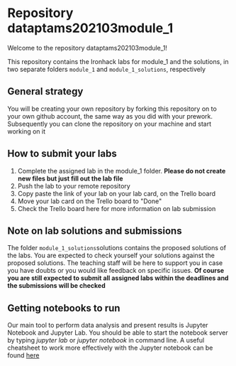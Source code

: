 # Repository dataptams202103module_1

Welcome to the repository dataptams202103module_1!

This repository contains the Ironhack labs for module_1 and the solutions, in two separate folders
`module_1` and `module_1_solutions`, respectively 

## General strategy

You will be creating your own repository by forking this repository on to your own
github account, the same way as you did with your prework. Subsequently  you can clone the repository on your machine and start working on it
 
## How to submit your labs
1. Complete the assigned lab in the module_1 folder. **Please do not create new files but just fill out the lab file**
2. Push the lab to your remote repository
3. Copy paste the link of your lab on your lab card, on the Trello board
4. Move your lab card on the Trello board to "Done"
5. Check the Trello board here for more information on lab submission 

## Note on lab solutions and submissions
The folder `module_1_solutions`solutions contains the proposed solutions of the labs. You are expected to check yourself your solutions against the proposed solutions. The teaching staff will be here to support you in case you have doubts or you would like feedback on specific issues. **Of course you are still expected to submit all assigned labs within the deadlines and the submissions will be checked**
 
## Getting notebooks to run
Our main tool to perform data analysis and present results is Jupyter Notebook and Jupyter Lab.
You should be able to start the notebook server by typing *jupyter lab* or *jupyter notebook*
in command line.
A useful cheatsheet to work more effectively with the Jupyter notebook
can be found [here](https://drive.google.com/open?id=1slPTN3g9bepzE84FA6rAHl0OZB_GRR8G)


